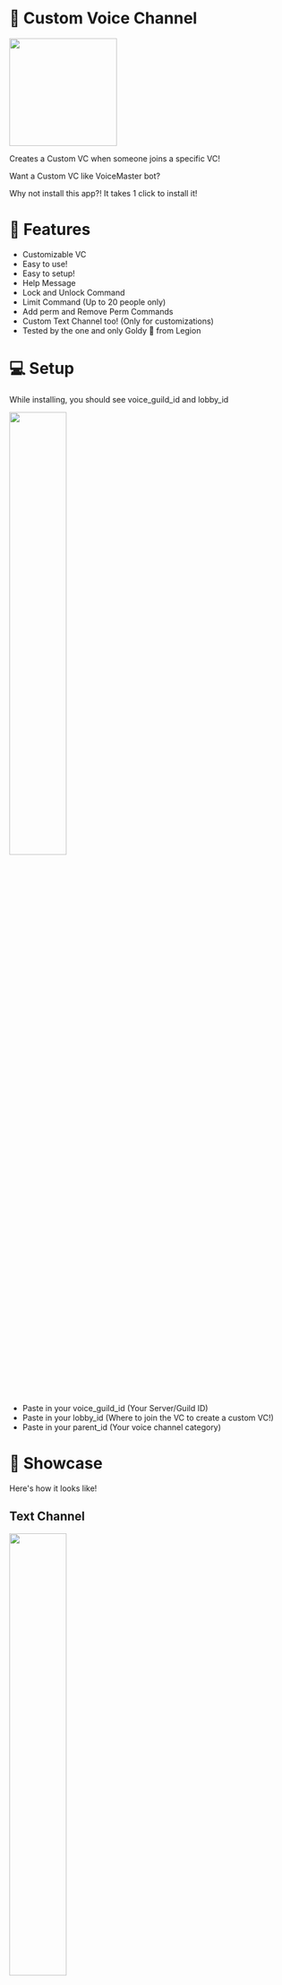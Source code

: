 # 🎤 Custom Voice Channel

[<img src="https://open.autocode.com/static/images/open.svg?" width="192">](https://autocode.com/app/harukolink/customvc/)

Creates a Custom VC when someone joins a specific VC!

Want a Custom VC like VoiceMaster bot?

Why not install this app?! It takes 1 click to install it!


# 🔖 Features
- Customizable VC
- Easy to use!
- Easy to setup!
- Help Message
- Lock and Unlock Command
- Limit Command (Up to 20 people only)
- Add perm and Remove Perm Commands
- Custom Text Channel too! (Only for customizations)
- Tested by the one and only Goldy 🤡 from Legion

# 💻 Setup
While installing, you should see voice_guild_id and lobby_id

<img src = "https://media.discordapp.net/attachments/907209777065652244/907212728706408458/unknown.png?width=784&height=559" width = "45%">

- Paste in your voice_guild_id (Your Server/Guild ID)
- Paste in your lobby_id (Where to join the VC to create a custom VC!)
- Paste in your parent_id (Your voice channel category)

# 👀 Showcase

Here's how it looks like!

## Text Channel
<img src = "https://media.discordapp.net/attachments/907209777065652244/907209837044187146/unknown.png?width=753&height=559" width = "45%">

## Voice Channel
  <img src = "https://media.discordapp.net/attachments/907209777065652244/907209970976702514/unknown.png" width = "45%">



# 🔧 Common Problems/Troubleshooting
## The VC doesn't get deleted when I join another vc!
1. Duplicate update-12.js

<img src = "https://cdn.discordapp.com/attachments/907209777065652244/907210521474891787/unknown.png" width = "10%">

2. Go to the file and then go to line 6 and change the `${process.env.lobby_id}` to the voice channel ID that you joined that wouldn't delete the Custom VC

<img src = "https://media.discordapp.net/attachments/907209777065652244/907211068873523220/unknown.png" width = "45%">

3. Then save! (If you have multiple VCs then do the same steps!)

DM `Haruko#5724` for other troubleshooting or state your problem at [Autocode's Discord](https://discord.gg/autocode)!

# ✍ About the Author
📚 Website: [Haruko's Website]( https://harukolink.api.stdlib.com/developer@botdev/)

🤖 My Bot's Website: [Bot Website](https://orbit-bot.api.stdlib.com/discord-dashboard@dev/home.html) The bot is still in Developed though!

📸 My Youtube Channel [Youtube Channel](https://www.youtube.com/channel/UCgm8Lcx4-PH2m1NunbUb95g)

📖 My Bot's Support Server: [Discord Support Server](https://discord.gg/s4tf4jC5)

